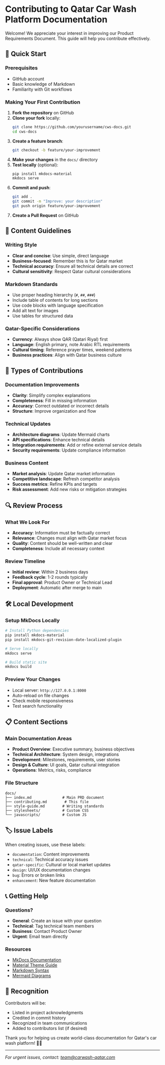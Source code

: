 # Contributing to Qatar Car Wash Platform Documentation

Welcome! We appreciate your interest in improving our Product Requirements Document. This guide will help you contribute effectively.

## 🚀 Quick Start

### Prerequisites
- GitHub account
- Basic knowledge of Markdown
- Familiarity with Git workflows

### Making Your First Contribution

1. **Fork the repository** on GitHub
2. **Clone your fork** locally:
   ```bash
   git clone https://github.com/yourusername/cws-docs.git
   cd cws-docs
   ```
3. **Create a feature branch**:
   ```bash
   git checkout -b feature/your-improvement
   ```
4. **Make your changes** in the `docs/` directory
5. **Test locally** (optional):
   ```bash
   pip install mkdocs-material
   mkdocs serve
   ```
6. **Commit and push**:
   ```bash
   git add .
   git commit -m "Improve: your description"
   git push origin feature/your-improvement
   ```
7. **Create a Pull Request** on GitHub

## 📝 Content Guidelines

### Writing Style
- **Clear and concise**: Use simple, direct language
- **Business-focused**: Remember this is for Qatar market
- **Technical accuracy**: Ensure all technical details are correct
- **Cultural sensitivity**: Respect Qatar cultural considerations

### Markdown Standards
- Use proper heading hierarchy (`#`, `##`, `###`)
- Include table of contents for long sections
- Use code blocks with language specification
- Add alt text for images
- Use tables for structured data

### Qatar-Specific Considerations
- **Currency**: Always show QAR (Qatari Riyal) first
- **Language**: English primary, note Arabic RTL requirements
- **Cultural timing**: Reference prayer times, weekend patterns
- **Business practices**: Align with Qatar business culture

## 🎯 Types of Contributions

### Documentation Improvements
- **Clarity**: Simplify complex explanations
- **Completeness**: Fill in missing information
- **Accuracy**: Correct outdated or incorrect details
- **Structure**: Improve organization and flow

### Technical Updates
- **Architecture diagrams**: Update Mermaid charts
- **API specifications**: Enhance technical details
- **Integration requirements**: Add or refine external service details
- **Security requirements**: Update compliance information

### Business Content
- **Market analysis**: Update Qatar market information
- **Competitive landscape**: Refresh competitor analysis
- **Success metrics**: Refine KPIs and targets
- **Risk assessment**: Add new risks or mitigation strategies

## 🔍 Review Process

### What We Look For
- **Accuracy**: Information must be factually correct
- **Relevance**: Changes must align with Qatar market focus
- **Quality**: Content should be well-written and clear
- **Completeness**: Include all necessary context

### Review Timeline
- **Initial review**: Within 2 business days
- **Feedback cycle**: 1-2 rounds typically
- **Final approval**: Product Owner or Technical Lead
- **Deployment**: Automatic after merge to main

## 🛠 Local Development

### Setup MkDocs Locally
```bash
# Install Python dependencies
pip install mkdocs-material
pip install mkdocs-git-revision-date-localized-plugin

# Serve locally
mkdocs serve

# Build static site
mkdocs build
```

### Preview Your Changes
- Local server: `http://127.0.0.1:8000`
- Auto-reload on file changes
- Check mobile responsiveness
- Test search functionality

## 📋 Content Sections

### Main Documentation Areas
- **Product Overview**: Executive summary, business objectives
- **Technical Architecture**: System design, integrations
- **Development**: Milestones, requirements, user stories
- **Design & Culture**: UI goals, Qatar cultural integration
- **Operations**: Metrics, risks, compliance

### File Structure
```
docs/
├── index.md              # Main PRD document
├── contributing.md        # This file
├── style-guide.md        # Writing standards
├── stylesheets/          # Custom CSS
└── javascripts/          # Custom JS
```

## 🏷 Issue Labels

When creating issues, use these labels:
- `documentation`: Content improvements
- `technical`: Technical accuracy issues
- `qatar-specific`: Cultural or local market updates
- `design`: UI/UX documentation changes
- `bug`: Errors or broken links
- `enhancement`: New feature documentation

## 📞 Getting Help

### Questions?
- **General**: Create an issue with your question
- **Technical**: Tag technical team members
- **Business**: Contact Product Owner
- **Urgent**: Email team directly

### Resources
- [MkDocs Documentation](https://www.mkdocs.org/)
- [Material Theme Guide](https://squidfunk.github.io/mkdocs-material/)
- [Markdown Syntax](https://www.markdownguide.org/)
- [Mermaid Diagrams](https://mermaid.js.org/)

## 🙏 Recognition

Contributors will be:
- Listed in project acknowledgments
- Credited in commit history
- Recognized in team communications
- Added to contributors list (if desired)

Thank you for helping us create world-class documentation for Qatar's car wash platform! 🚗✨

---

*For urgent issues, contact: [team@carwash-qatar.com](mailto:team@carwash-qatar.com)*
